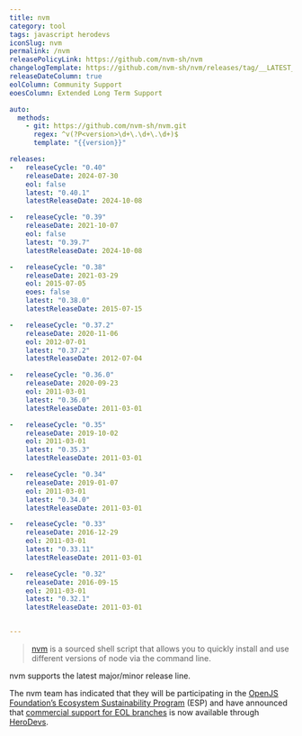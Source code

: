 ```yaml
---
title: nvm
category: tool
tags: javascript herodevs
iconSlug: nvm
permalink: /nvm
releasePolicyLink: https://github.com/nvm-sh/nvm
changelogTemplate: https://github.com/nvm-sh/nvm/releases/tag/__LATEST__
releaseDateColumn: true
eolColumn: Community Support
eoesColumn: Extended Long Term Support

auto:
  methods:
    - git: https://github.com/nvm-sh/nvm.git
      regex: ^v(?P<version>\d+\.\d+\.\d+)$
      template: "{{version}}"

releases:
-   releaseCycle: "0.40"
    releaseDate: 2024-07-30
    eol: false
    latest: "0.40.1"
    latestReleaseDate: 2024-10-08

-   releaseCycle: "0.39"
    releaseDate: 2021-10-07
    eol: false
    latest: "0.39.7"
    latestReleaseDate: 2024-10-08

-   releaseCycle: "0.38"
    releaseDate: 2021-03-29
    eol: 2015-07-05
    eoes: false
    latest: "0.38.0"
    latestReleaseDate: 2015-07-15

-   releaseCycle: "0.37.2"
    releaseDate: 2020-11-06
    eol: 2012-07-01
    latest: "0.37.2"
    latestReleaseDate: 2012-07-04

-   releaseCycle: "0.36.0"
    releaseDate: 2020-09-23
    eol: 2011-03-01
    latest: "0.36.0"
    latestReleaseDate: 2011-03-01

-   releaseCycle: "0.35"
    releaseDate: 2019-10-02
    eol: 2011-03-01
    latest: "0.35.3"
    latestReleaseDate: 2011-03-01

-   releaseCycle: "0.34"
    releaseDate: 2019-01-07
    eol: 2011-03-01
    latest: "0.34.0"
    latestReleaseDate: 2011-03-01

-   releaseCycle: "0.33"
    releaseDate: 2016-12-29
    eol: 2011-03-01
    latest: "0.33.11"
    latestReleaseDate: 2011-03-01

-   releaseCycle: "0.32"
    releaseDate: 2016-09-15
    eol: 2011-03-01
    latest: "0.32.1"
    latestReleaseDate: 2011-03-01


---
```


> [nvm](https://github.com/nvm-sh/nvm) is a sourced shell script
> that allows you to quickly install and use different versions
> of node via the command line.

nvm supports the latest major/minor release line.

The nvm team has indicated that they will be participating in the
[OpenJS Foundation’s Ecosystem Sustainability Program](https://openjsf.org/ecosystem-sustainability-program)
(ESP) and have announced that [commercial support for EOL branches](https://expressjs.com/en/support) is
now available through [HeroDevs](https://www.herodevs.com/support/eslint-nes).
